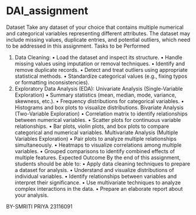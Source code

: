 # DAI_assignment
Dataset
 Take any dataset of your choice that contains multiple numerical and categorical variables representing different attributes. The dataset may include 
missing values, duplicate entries, and potential outliers, which need to be addressed in this assignment.
 Tasks to be Performed
 1. Data Cleaning:
 • Load the dataset and inspect its structure.
 • Handle missing values using imputation or removal techniques.
 • Identify and remove duplicate records.
 • Detect and treat outliers using appropriate statistical methods.
 • Standardize categorical values (e.g., fixing typos or formatting inconsistencies).
 2. Exploratory Data Analysis (EDA):
 Univariate Analysis (Single-Variable Exploration)
 • Summary statistics (mean, median, mode, variance, skewness, etc.).
 • Frequency distributions for categorical variables.
 • Histograms and box plots to visualize distributions.
 Bivariate Analysis (Two-Variable Exploration)
 • Correlation matrix to identify relationships between numerical variables.
 • Scatter plots for continuous variable relationships.
 • Bar plots, violin plots, and box plots to compare categorical and numerical variables.
 Multivariate Analysis (Multiple Variables Exploration)
 • Pair plots to analyze multiple relationships simultaneously.
 • Heatmaps to visualize correlations among multiple variables.
 • Grouped comparisons to identify combined effects of multiple features.
 Expected Outcome
 By the end of this assignment, students should be able to:
 • Apply data cleaning techniques to prepare a dataset for analysis.
 • Understand and visualize distributions of individual variables.
 • Identify relationships between variables and interpret their significance.
 • Use multivariate techniques to analyze complex interactions in the data.
 • Prepare an elaborate report about your analysis.

BY-SMRITI PRIYA 23116091


